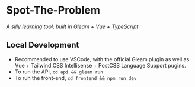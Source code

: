 # Spot-The-Problem
*A silly learning tool, built in Gleam + Vue + TypeScript*

## Local Development
- Recommended to use VSCode, with the official Gleam plugin as well as Vue + Tailwind CSS Intellisense + PostCSS Language Support pugins.
- To run the API, `cd api && gleam run`
- To run the front-end, `cd frontend && npm run dev`